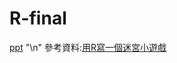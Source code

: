 # R-final
[ppt](https://docs.google.com/presentation/d/12mW2oXsylFs6t_WLFfrPDYxZoa_teUy65g58cuuXm44/edit#slide=id.gba14ada1b7_1_236)
"\n"
參考資料:[用R寫一個迷宮小遊戲](https://blog.csdn.net/m0_50523097/article/details/125886551?utm_medium=distribute.pc_relevant.none-task-blog-2~default~baidujs_baidulandingword~default-0-125886551-blog-114842545.pc_relevant_3mothn_strategy_recovery&spm=1001.2101.3001.4242.1&utm_relevant_index=3)
